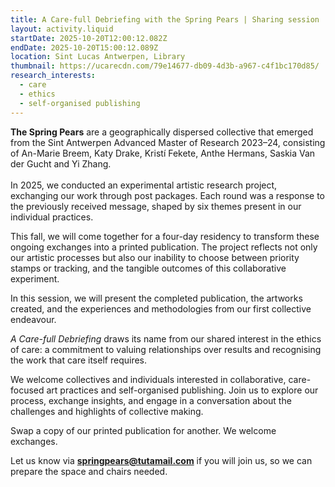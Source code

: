 ```yaml
---
title: A Care-full Debriefing with the Spring Pears | Sharing session
layout: activity.liquid
startDate: 2025-10-20T12:00:12.082Z
endDate: 2025-10-20T15:00:12.089Z
location: Sint Lucas Antwerpen, Library
thumbnail: https://ucarecdn.com/79e14677-db09-4d3b-a967-c4f1bc170d85/
research_interests:
  - care
  - ethics
  - self-organised publishing
---
```

**The Spring Pears** are a geographically dispersed collective that emerged from the Sint Antwerpen Advanced Master of Research 2023–24, consisting of An-Marie Breem, Katy Drake, Kristí Fekete, Anthe Hermans, Saskia Van der Gucht and Yi Zhang.\
\
In 2025, we conducted an experimental artistic research project, exchanging our work through post packages. Each round was a response to the previously received message, shaped by six themes present in our individual practices.

This fall, we will come together for a four-day residency to transform these ongoing exchanges into a printed publication. The project reflects not only our artistic processes but also our inability to choose between priority stamps or tracking, and the tangible outcomes of this collaborative experiment.

In this session, we will present the completed publication, the artworks created, and the experiences and methodologies from our first collective endeavour.

*A Care-full Debriefing* draws its name from our shared interest in the ethics of care: a commitment to valuing relationships over results and recognising the work that care itself requires.

We welcome collectives and individuals interested in collaborative, care-focused art practices and self-organised publishing. Join us to explore our process, exchange insights, and engage in a conversation about the challenges and highlights of collective making.

Swap a copy of our printed publication for another. We welcome exchanges.

Let us know via **[springpears@tutamail.com](mailto:springpears@tutamail.com)** if you will join us, so we can prepare the space and chairs needed.